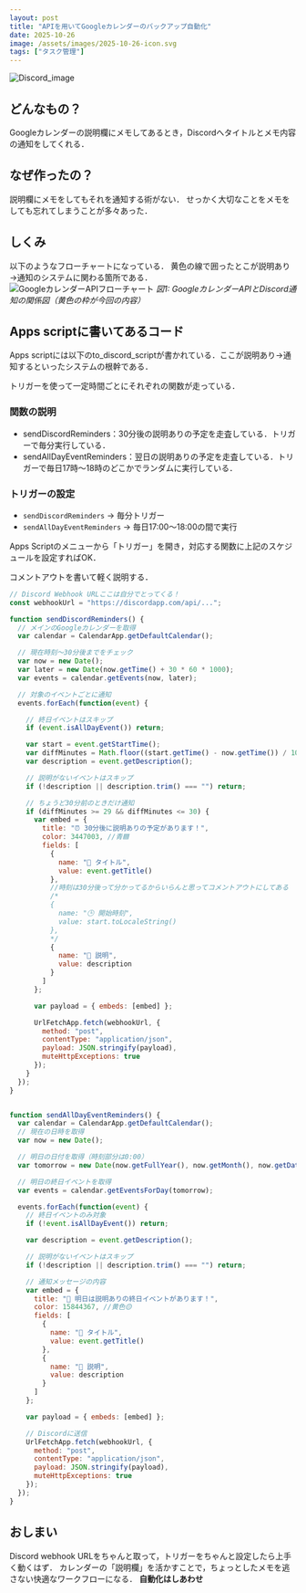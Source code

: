 ```yaml
---
layout: post
title: "APIを用いてGoogleカレンダーのバックアップ自動化"
date: 2025-10-26
image: /assets/images/2025-10-26-icon.svg
tags: ["タスク管理"]
---
```


![Discord_image](https://storage.googleapis.com/zenn-user-upload/ff686bdbd1b0-20251017.jpg)

## どんなもの？

Googleカレンダーの説明欄にメモしてあるとき，Discordへタイトルとメモ内容の通知をしてくれる．


## なぜ作ったの？

説明欄にメモをしてもそれを通知する術がない．
せっかく大切なことをメモをしても忘れてしまうことが多々あった．

## しくみ

以下のようなフローチャートになっている．
黄色の線で囲ったとこが説明あり→通知のシステムに関わる箇所である．
![GoogleカレンダーAPIフローチャート](https://storage.googleapis.com/zenn-user-upload/f8611459f51a-20251016.png)
*図1: GoogleカレンダーAPIとDiscord通知の関係図（黄色の枠が今回の内容）*

## Apps scriptに書いてあるコード

Apps scriptには以下のto_discord_scriptが書かれている．ここが説明あり→通知するといったシステムの根幹である．

トリガーを使って一定時間ごとにそれぞれの関数が走っている．

### 関数の説明

- sendDiscordReminders：30分後の説明ありの予定を走査している．トリガーで毎分実行している．
- sendAllDayEventReminders：翌日の説明ありの予定を走査している．トリガーで毎日17時～18時のどこかでランダムに実行している．

### トリガーの設定

- `sendDiscordReminders` → 毎分トリガー
- `sendAllDayEventReminders` → 毎日17:00〜18:00の間で実行

Apps Scriptのメニューから「トリガー」を開き，対応する関数に上記のスケジュールを設定すればOK．


コメントアウトを書いて軽く説明する．

```js
// Discord Webhook URLここは自分でとってくる！
const webhookUrl = "https://discordapp.com/api/...";

function sendDiscordReminders() {
  // メインのGoogleカレンダーを取得
  var calendar = CalendarApp.getDefaultCalendar();

  // 現在時刻〜30分後までをチェック
  var now = new Date();
  var later = new Date(now.getTime() + 30 * 60 * 1000);
  var events = calendar.getEvents(now, later);

  // 対象のイベントごとに通知
  events.forEach(function(event) {

    // 終日イベントはスキップ
    if (event.isAllDayEvent()) return;

    var start = event.getStartTime();
    var diffMinutes = Math.floor((start.getTime() - now.getTime()) / 1000 / 60);
    var description = event.getDescription();

    // 説明がないイベントはスキップ
    if (!description || description.trim() === "") return;

    // ちょうど30分前のときだけ通知
    if (diffMinutes >= 29 && diffMinutes <= 30) {
      var embed = {
        title: "⏰ 30分後に説明ありの予定があります！",
        color: 3447003, //青🟦
        fields: [
          {
            name: "📌 タイトル",
            value: event.getTitle()
          },
          //時刻は30分後って分かってるからいらんと思ってコメントアウトにしてある
          /*
          {
            name: "🕒 開始時刻",
            value: start.toLocaleString()
          },
          */
          {
            name: "📝 説明",
            value: description
          }
        ]
      };

      var payload = { embeds: [embed] };

      UrlFetchApp.fetch(webhookUrl, {
        method: "post",
        contentType: "application/json",
        payload: JSON.stringify(payload),
        muteHttpExceptions: true
      });
    }
  });
}


function sendAllDayEventReminders() {
  var calendar = CalendarApp.getDefaultCalendar();
  // 現在の日時を取得
  var now = new Date();

  // 明日の日付を取得（時刻部分は0:00）
  var tomorrow = new Date(now.getFullYear(), now.getMonth(), now.getDate() + 1);

  // 明日の終日イベントを取得
  var events = calendar.getEventsForDay(tomorrow);

  events.forEach(function(event) {
    // 終日イベントのみ対象
    if (!event.isAllDayEvent()) return;

    var description = event.getDescription();

    // 説明がないイベントはスキップ
    if (!description || description.trim() === "") return;

    // 通知メッセージの内容
    var embed = {
      title: "🌙 明日は説明ありの終日イベントがあります！",
      color: 15844367, //黄色🟡
      fields: [
        {
          name: "📌 タイトル",
          value: event.getTitle()
        },
        {
          name: "📝 説明",
          value: description
        }
      ]
    };

    var payload = { embeds: [embed] };

    // Discordに送信
    UrlFetchApp.fetch(webhookUrl, {
      method: "post",
      contentType: "application/json",
      payload: JSON.stringify(payload),
      muteHttpExceptions: true
    });
  });
}
```

## おしまい

Discord webhook URLをちゃんと取って，トリガーをちゃんと設定したら上手く動くはず．
カレンダーの「説明欄」を活かすことで，ちょっとしたメモを逃さない快適なワークフローになる．
**自動化はしあわせ**